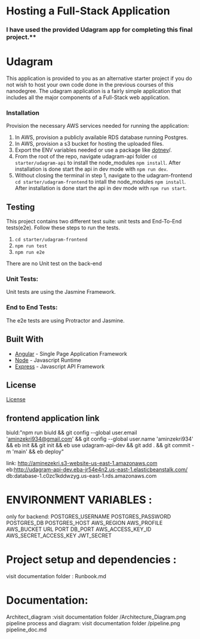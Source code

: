 # Hosting a Full-Stack Application

### I have used the provided Udagram app for completing this final project.**

# Udagram

This application is provided to you as an alternative starter project if you do not wish to host your own code done in the previous courses of this nanodegree. The udagram application is a fairly simple application that includes all the major components of a Full-Stack web application.

### Installation

Provision the necessary AWS services needed for running the application:

1. In AWS, provision a publicly available RDS database running Postgres. <Place holder for link to classroom article>
1. In AWS, provision a s3 bucket for hosting the uploaded files. <Place holder for tlink to classroom article>
1. Export the ENV variables needed or use a package like [dotnev](https://www.npmjs.com/package/dotenv)/.
1. From the root of the repo, navigate udagram-api folder `cd starter/udagram-api` to install the node_modules `npm install`. After installation is done start the api in dev mode with `npm run dev`.
1. Without closing the terminal in step 1, navigate to the udagram-frontend `cd starter/udagram-frontend` to intall the node_modules `npm install`. After installation is done start the api in dev mode with `npm run start`.

## Testing

This project contains two different test suite: unit tests and End-To-End tests(e2e). Follow these steps to run the tests.

1. `cd starter/udagram-frontend`
1. `npm run test`
1. `npm run e2e`

There are no Unit test on the back-end

### Unit Tests:

Unit tests are using the Jasmine Framework.

### End to End Tests:

The e2e tests are using Protractor and Jasmine.

## Built With

- [Angular](https://angular.io/) - Single Page Application Framework
- [Node](https://nodejs.org) - Javascript Runtime
- [Express](https://expressjs.com/) - Javascript API Framework

## License

[License](LICENSE.txt)

## frontend application link
biuld:"npm run biuld && git config --global user.email 'aminzekri934@gmail.com' && git config --global user.name 'aminzekri934' && eb init && git init && eb use udagram-api-dev && git add . && git commit -m 'main' && eb deploy"

link: http://aminezekri.s3-website-us-east-1.amazonaws.com
eb:http://udagram-api-dev.eba-jr54e4n2.us-east-1.elasticbeanstalk.com/
db:database-1.c0zc1kddwzyg.us-east-1.rds.amazonaws.com

# ENVIRONMENT VARIABLES :
only for backend:
POSTGRES_USERNAME
POSTGRES_PASSWORD
POSTGRES_DB
POSTGRES_HOST
AWS_REGION
AWS_PROFILE
AWS_BUCKET
URL
PORT
DB_PORT
AWS_ACCESS_KEY_ID
AWS_SECRET_ACCESS_KEY
JWT_SECRET
# Project setup and dependencies :
 visit documentation folder : Runbook.md

# Documentation:

Architect_diagram :visit documentation folder /Architecture_Diagram.png
pipeline process and diagram: visit documentation folder /pipeline.png pipeline_doc.md